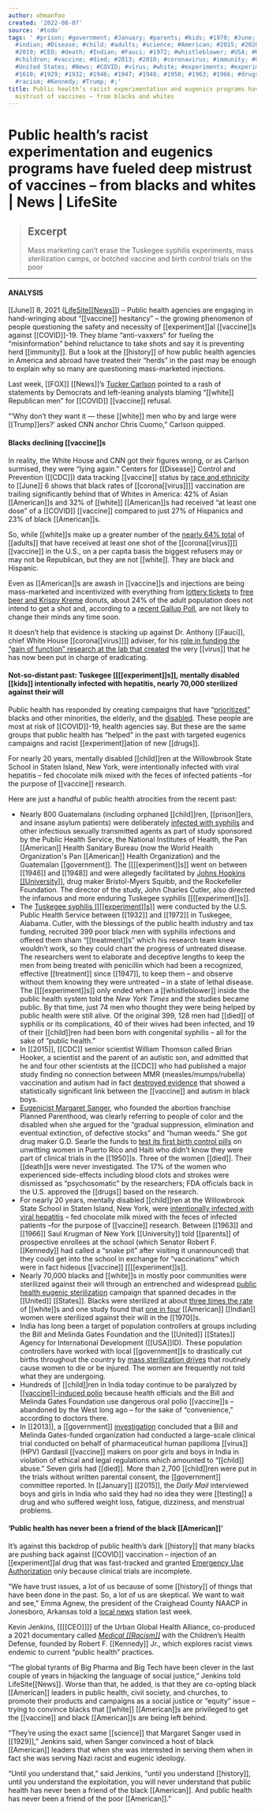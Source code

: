 ```yaml
---
author: ohmanfoo
created: '2022-08-07'
source: '#todo'
tags: ' #prison; #government; #January; #parents; #kids; #1970; #June; #CEO; #2016;
  #indian; #Disease; #child; #adults; #science; #American; #2015; #2020; #University;
  #2019; #CEO; #death; #Indian; #Fauci; #1972; #whistleblower; #USA; #history; #treatment;
  #children; #vaccine; #died; #2013; #2010; #coronavirus; #immunity; #CDC; #testing;
  #United States; #News; #COVID; #virus; #white; #experiments; #experiment; #FOX;
  #1610; #1929; #1932; #1946; #1947; #1948; #1950; #1963; #1966; #drugs; #Racism;
  #racism; #Kennedy; #Trump; #;'
title: Public health’s racist experimentation and eugenics programs have fueled deep
  mistrust of vaccines – from blacks and whites
---
```


# Public health’s racist experimentation and eugenics programs have fueled deep mistrust of vaccines – from blacks and whites | News | LifeSite

> ## Excerpt
> Mass marketing can’t erase the Tuskegee syphilis experiments, mass sterilization camps, or botched vaccine and birth control trials on the poor

---
#### **ANALYSIS**

[[June]] 8, 2021 ([LifeSite[[News]]](https://www.lifesitenews.com/)) – Public health agencies are engaging in hand-wringing about “[[vaccine]] hesitancy” – the growing phenomenon of people questioning the safety and necessity of [[experiment]]al [[vaccine]]s against [[COVID]]-19. They blame “anti-vaxxers” for fueling the “misinformation” behind reluctance to take shots and say it is preventing herd [[immunity]]. But a look at the [[history]] of how public health agencies in America and abroad have treated their “herds” in the past may be enough to explain why so many are questioning mass-marketed injections.

Last week, [[FOX]] [[News]]’s [Tucker Carlson](https://www.lifesitenews.com/news/medical-jim-crow-has-come-to-america-tucker-slams-rise-of-[[vaccine]]-based-segregation) pointed to a rash of statements by Democrats and left-leaning analysts blaming “[[white]] Republican men” for [[COVID]] [[vaccine]] refusal.

“‘Why don’t they want it — these [[white]] men who by and large were [[Trump]]ers?’ asked CNN anchor Chris Cuomo,” Carlson quipped.

#### **Blacks declining [[vaccine]]s**

In reality, the White House and CNN got their figures wrong, or as Carlson surmised, they were “lying again.” Centers for [[Disease]] Control and Prevention ([[CDC]]) data tracking [[vaccine]] status by [race and ethnicity](https://covid.cdc.gov/covid-data-tracker/#vaccination-demographics-trends) to [[June]] 6 shows that black rates of [[corona[[virus]]]] vaccination are trailing significantly behind that of Whites in America: 42% of Asian [[American]]s and 32% of [[white]] [[American]]s had received “at least one dose” of a [[COVID]] [[vaccine]] compared to just 27% of Hispanics and 23% of black [[American]]s.

So, while [[white]]s make up a greater number of the [nearly 64% total](https://covid.cdc.gov/covid-data-tracker/#vaccinations) of [[adults]] that have received at least one shot of the [[corona[[virus]]]] [[vaccine]] in the U.S., on a per capita basis the biggest refusers may or may not be Republican, but they are not [[white]]. They are black and Hispanic.

Even as [[American]]s are awash in [[vaccine]]s and injections are being mass-marketed and incentivized with everything from [lottery tickets](https://www.forbes.com/sites/alisondurkee/2021/05/26/ohio-1-million-lottery-boosted-vaccinations-by-45-gov-says-as-more-states-follow-suit/?sh=79[[1610]]a64bbc) to [free beer and Krispy Kreme](https://www.cnbc.com/2021/03/31/free-with-covid-[[vaccine]]-krispy-kreme-marijuana-beer-and-more.html) donuts, about 24% of the adult population does not intend to get a shot and, according to a [recent Gallup Poll](https://news.gallup.com/poll/350720/covid-[[vaccine]]-reluctant-likely-stay.aspx?utm_source=alert&utm_medium=email&utm_content=morelink&utm_campaign=syndication), are not likely to change their minds any time soon.

It doesn’t help that evidence is stacking up against Dr. Anthony [[Fauci]], chief White House [[corona[[virus]]]] adviser, for his [role in funding the “gain of function” research at the lab that created](https://www.lifesitenews.com/news/fauci-knew-about-possible-covid-lab-leak-evidence-gain-of-function-concerns-emails-reveal) the very [[virus]] that he has now been put in charge of eradicating.

#### Not-so-distant past: Tuskegee [[[[experiment]]s]], mentally disabled [[kids]] intentionally infected with hepatitis, nearly 70,000 sterilized against their will

Public health has responded by creating campaigns that have “[prioritized”](https://www.statnews.com/[[2020]]/11/09/health-experts-want-to-prioritize-people-of-color-for-covid19-[[vaccine]]-but-how-should-it-be-done/) blacks and other minorities, the elderly, and the [disabled](https://www.lifesitenews.com/news/horrific-video-shows-police-force-vaccinating-disabled-and-special-needs-people). These people are most at risk of [[COVID]]-19, health agencies say. But these are the same groups that public health has “helped” in the past with targeted eugenics campaigns and racist [[experiment]]ation of new [[drugs]].

For nearly 20 years, mentally disabled [[child]]ren at the Willowbrook State School in Staten Island, New York, were intentionally infected with viral hepatitis – fed chocolate milk mixed with the feces of infected patients –for the purpose of [[vaccine]] research.

Here are just a handful of public health atrocities from the recent past:

-   Nearly 800 Guatemalans (including orphaned [[child]]ren, [[prison]]ers, and insane asylum patients) were deliberately [infected with syphilis](https://www.theguardian.com/world/[[2010]]/oct/01/us-apology-guatemala-syphilis-tests) and other infectious sexually transmitted agents as part of study sponsored by the Public Health Service, the National Institutes of Health, the Pan [[American]] Health Sanitary Bureau (now the World Health Organization's Pan [[American]] Health Organization) and the Guatemalan [[government]]. The [[[[experiment]]s]] went on between [[1946]] and [[1948]] and were allegedly facilitated by [Johns Hopkins [[University]]](https://baltimore.cbslocal.com/[[2015]]/04/01/johns-hopkins-university-faces-1-billion-lawsuit/), drug maker Bristol-Myers Squibb, and the Rockefeller Foundation. The director of the study, John Charles Cutler, also directed the infamous and more enduring Tuskegee syphilis [[[[experiment]]s]].
-   The [Tuskegee syphilis [[[[experiment]]s]]](https://www.mcgill.ca/oss/article/[[history]]/40-years-human-[[experiment]]ation-america-tuskegee-study) were conducted by the U.S. Public Health Service between [[1932]] and [[1972]] in Tuskegee, Alabama. Cutler, with the blessings of the public health industry and tax funding, recruited 399 poor black men with syphilis infections and offered them sham “[[treatment]]s” which his research team knew wouldn’t work, so they could chart the progress of untreated disease. The researchers went to elaborate and deceptive lengths to keep the men from being treated with penicillin which had been a recognized, effective [[treatment]] since [[1947]], to keep them – and observe without them knowing they were untreated – in a state of lethal disease. The [[[[experiment]]s]] only ended when a [[whistleblower]] inside the public health system told the _New York Times_ and the studies became public. By that time, just 74 men who thought they were being helped by public health were still alive. Of the original 399, 128 men had [[died]] of syphilis or its complications, 40 of their wives had been infected, and 19 of their [[child]]ren had been born with congenital syphilis – all for the sake of “public health.”
-   In [[2015]], [[CDC]] senior scientist William Thomson called Brian Hooker, a scientist and the parent of an autistic son, and admitted that he and four other scientists at the [[CDC]] who had published a major study finding no connection between MMR (measles/mumps/rubella) vaccination and autism had in fact [destroyed evidence](https://sharylattkisson.com/2021/01/cdc-scientist-we-scheduled-meeting-to-destroy-[[vaccine]]-autism-study-documents/) that showed a statistically significant link between the [[vaccine]] and autism in black boys.
-   [Eugenicist Margaret Sanger](https://tfpstudentaction.org/blog/margaret-sanger-quotes), who founded the abortion franchise Planned Parenthood, was clearly referring to people of color and the disabled when she argued for the “gradual suppression, elimination and eventual extinction, of defective stocks” and “human weeds.” She got drug maker G.D. Searle the funds to [test its first birth control pills](https://www.pbs.org/wgbh/americanexperience/features/pill-puerto-rico-pill-trials/) on unwitting women in Puerto Rico and Haiti who didn’t know they were part of clinical trials in the [[1950]]s. Three of the women [[died]]. Their [[death]]s were never investigated. The 17% of the women who experienced side-effects including blood clots and strokes were dismissed as “psychosomatic” by the researchers; FDA officials back in the U.S. approved the [[drugs]] based on the research.
-   For nearly 20 years, mentally disabled [[child]]ren at the Willowbrook State School in Staten Island, New York, were [intentionally infected with viral hepatitis](https://www.forbes.com/sites/leahrosenbaum/[[2020]]/06/12/willowbrook-scandal-hepatitis-[[[[experiment]]s]]-hideous-truths-of-[[testing]]-[[vaccine]]s-on-humans/?sh=6699051c279c) – fed chocolate milk mixed with the feces of infected patients –for the purpose of [[vaccine]] research. Between [[1963]] and [[1966]] Saul Krugman of New York [[University]] told [[parents]] of prospective enrollees at the school (which Senator Robert F. [[Kennedy]] had called a “snake pit” after visiting it unannounced) that they could get into the school in exchange for “vaccinations” which were in fact hideous [[vaccine]] [[[[experiment]]s]].
-   Nearly 70,000 blacks and [[white]]s in mostly poor communities were sterilized against their will through an entrenched and widespread [public health eugenic sterilization](https://www.npr.org/sections/health-shots/[[2016]]/03/07/469478098/the-supreme-court-ruling-that-led-to-70-000-forced-sterilizations) campaign that spanned decades in the [[United]] [[States]]. Blacks were sterilized at about [three times the rate](https://ihpi.umich.edu/news/forced-sterilization-policies-us-targeted-minorities-and-those-disabilities-and-lasted-21st) of [[white]]s and one study found that [one in four](https://www.nlm.nih.gov/nativevoices/timeline/543.html) [[American]] [[Indian]] women were sterilized against their will in the [[1970]]s.
-   India has long been a target of population controllers at groups including the Bill and Melinda Gates Foundation and the [[United]] [[States]] Agency for International Development ([[USA]]ID). These population controllers have worked with local [[government]]s to drastically cut births throughout the country by [mass sterilization drives](https://www.pop.org/usaid-funding-of-sterilization-camps-in-india-part-1/) that routinely cause women to die or be injured. The women are frequently not told what they are undergoing.
-   Hundreds of [[child]]ren in India today continue to be paralyzed by [[[vaccine]]-induced polio](https://www.new[[indian]]express.com/nation/[[2019]]/oct/23/oral-polio-[[vaccine]]-causing-paralysis-in-[[kids]]-study-2051670.html) because health officials and the Bill and Melinda Gates Foundation use dangerous oral polio [[vaccine]]s – abandoned by the West long ago – for the sake of “convenience,” according to doctors there.
-   In [[2013]], a [[government]] [investigation](https://www.globaljustice.org.uk/sites/default/files/gated_development_final_version.pdf) concluded that a Bill and Melinda Gates-funded organization had conducted a large-scale clinical trial conducted on behalf of pharmaceutical human papilloma [[virus]] (HPV) Gardasil [[vaccine]] makers on poor girls and boys in India in violation of ethical and legal regulations which amounted to “[[child]] abuse.” Seven girls had [[died]]. More than 2,700 [[child]]ren were put in the trials without written parental consent, the [[government]] committee reported. In [[January]] [[2015]], the _Daily Mail_ interviewed boys and girls in India who said they had no idea they were [[testing]] a drug and who suffered weight loss, fatigue, dizziness, and menstrual problems.

#### **‘Public health has never been a friend of the black [[American]]’**

It’s against this backdrop of public health’s dark [[history]] that many blacks are pushing back against [[COVID]] vaccination – injection of an [[experiment]]al drug that was fast-tracked and granted [Emergency Use Authorization](https://www.fda.gov/media/144412/download) only because clinical trials are incomplete.

“We have trust issues, a lot of us because of some [[history]] of things that have been done in the past. So, a lot of us are skeptical. We want to wait and see,” Emma Agnew, the president of the Craighead County NAACP in Jonesboro, Arkansas told a [local news](https://www.kait8.com/2021/06/03/[[vaccine]]-hesitancy-persists-in-african-american-community/) station last week.

Kevin Jenkins, [[[[CEO]]]] of the Urban Global Health Alliance, co-produced a 2021 documentary called [_Medical [[Racism]]_](https://medical[[racism]].[[child]]renshealthdefense.org/) with the Children’s Health Defense, founded by Robert F. [[Kennedy]] Jr., which explores racist views endemic to current “public health” practices.

“The global tyrants of Big Pharma and Big Tech have been clever in the last couple of years in hijacking the language of social justice,” Jenkins told LifeSite[[News]]. Worse than that, he added, is that they are co-opting black [[American]] leaders in public health, civil society, and churches, to promote their products and campaigns as a social justice or “equity” issue – trying to convince blacks that [[white]] [[American]]s are privileged to get the [[vaccine]] and black [[American]]s are being left behind.

“They’re using the exact same [[science]] that Margaret Sanger used in [[1929]],” Jenkins said, when Sanger convinced a host of black [[American]] leaders that when she was interested in serving them when in fact she was serving Nazi racist and eugenic ideology.

“Until you understand that,” said Jenkins, “until you understand [[history]], until you understand the exploitation, you will never understand that public health has never been a friend of the black [[American]]. And public health has never been a friend of the poor [[American]].”